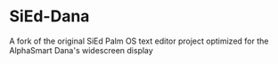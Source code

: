# SiEd-Dana
A fork of the original SiEd Palm OS text editor project optimized for the AlphaSmart Dana's widescreen display
